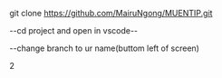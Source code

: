git clone https://github.com/MairuNgong/MUENTIP.git

--cd project and open in vscode--

--change branch to ur name(buttom left of screen)

2
